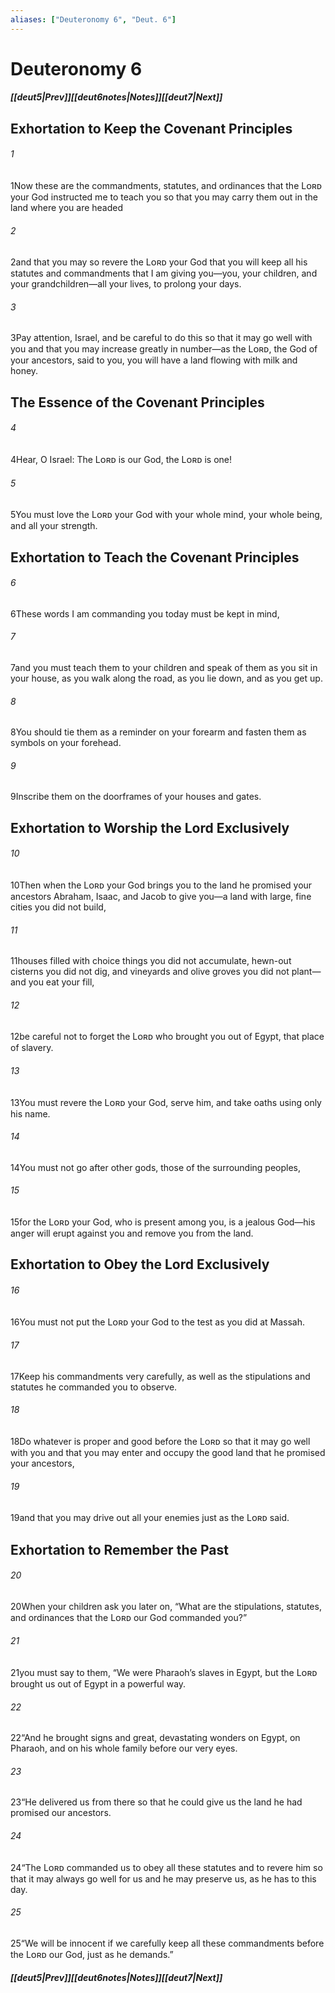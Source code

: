 ```yaml
---
aliases: ["Deuteronomy 6", "Deut. 6"]
---
```

# Deuteronomy 6
##### <span class=arrow-left></span>[[deut5|Prev]]<span class=navigation-separator></span>[[deut6notes|Notes]]<span class=navigation-separator></span>[[deut7|Next]]<span class=arrow-right></span>
## Exhortation to Keep the Covenant Principles
###### 1
<span class=verse-first>1</span>Now these are the commandments, statutes, and ordinances that the Lᴏʀᴅ your God instructed me to teach you so that you may carry them out in the land where you are headed
###### 2
<span class=verse-body>2</span>and that you may so revere the Lᴏʀᴅ your God that you will keep all his statutes and commandments that I am giving you—you, your children, and your grandchildren—all your lives, to prolong your days.
###### 3
<span class=verse-body>3</span>Pay attention, Israel, and be careful to do this so that it may go well with you and that you may increase greatly in number—as the Lᴏʀᴅ, the God of your ancestors, said to you, you will have a land flowing with milk and honey.
## The Essence of the Covenant Principles
###### 4
<span class=verse-first>4</span>Hear, O Israel: The Lᴏʀᴅ is our God, the Lᴏʀᴅ is one!
###### 5
<span class=verse-body>5</span>You must love the Lᴏʀᴅ your God with your whole mind, your whole being, and all your strength.
## Exhortation to Teach the Covenant Principles
###### 6
<span class=verse-body>6</span>These words I am commanding you today must be kept in mind,
###### 7
<span class=verse-body>7</span>and you must teach them to your children and speak of them as you sit in your house, as you walk along the road, as you lie down, and as you get up.
###### 8
<span class=verse-body>8</span>You should tie them as a reminder on your forearm and fasten them as symbols on your forehead.
###### 9
<span class=verse-body>9</span>Inscribe them on the doorframes of your houses and gates.
## Exhortation to Worship the Lord Exclusively
###### 10
<span class=verse-first>10</span>Then when the Lᴏʀᴅ your God brings you to the land he promised your ancestors Abraham, Isaac, and Jacob to give you—a land with large, fine cities you did not build,
###### 11
<span class=verse-body>11</span>houses filled with choice things you did not accumulate, hewn-out cisterns you did not dig, and vineyards and olive groves you did not plant—and you eat your fill,
###### 12
<span class=verse-body>12</span>be careful not to forget the Lᴏʀᴅ who brought you out of Egypt, that place of slavery.
###### 13
<span class=verse-body>13</span>You must revere the Lᴏʀᴅ your God, serve him, and take oaths using only his name.
###### 14
<span class=verse-body>14</span>You must not go after other gods, those of the surrounding peoples,
###### 15
<span class=verse-body>15</span>for the Lᴏʀᴅ your God, who is present among you, is a jealous God—his anger will erupt against you and remove you from the land.
## Exhortation to Obey the Lord Exclusively
###### 16
<span class=verse-first>16</span>You must not put the Lᴏʀᴅ your God to the test as you did at Massah.
###### 17
<span class=verse-body>17</span>Keep his commandments very carefully, as well as the stipulations and statutes he commanded you to observe.
###### 18
<span class=verse-body>18</span>Do whatever is proper and good before the Lᴏʀᴅ so that it may go well with you and that you may enter and occupy the good land that he promised your ancestors,
###### 19
<span class=verse-body>19</span>and that you may drive out all your enemies just as the Lᴏʀᴅ said.
## Exhortation to Remember the Past
###### 20
<span class=verse-first>20</span>When your children ask you later on, “What are the stipulations, statutes, and ordinances that the Lᴏʀᴅ our God commanded you?”
###### 21
<span class=verse-body>21</span>you must say to them, “We were Pharaoh’s slaves in Egypt, but the Lᴏʀᴅ brought us out of Egypt in a powerful way.
###### 22
<span class=verse-body>22</span>“And he brought signs and great, devastating wonders on Egypt, on Pharaoh, and on his whole family before our very eyes.
###### 23
<span class=verse-body>23</span>“He delivered us from there so that he could give us the land he had promised our ancestors.
###### 24
<span class=verse-body>24</span>“The Lᴏʀᴅ commanded us to obey all these statutes and to revere him so that it may always go well for us and he may preserve us, as he has to this day.
###### 25
<span class=verse-body>25</span>“We will be innocent if we carefully keep all these commandments before the Lᴏʀᴅ our God, just as he demands.”
##### <span class=arrow-left></span>[[deut5|Prev]]<span class=navigation-separator></span>[[deut6notes|Notes]]<span class=navigation-separator></span>[[deut7|Next]]<span class=arrow-right></span>